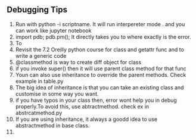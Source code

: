 ## Debugging Tips

1. Run with python -i scriptname. It will run interpereter mode . and you can work like jupyter notebook
2. import pdb; pdb.pm(); It directly takes you to where exactly is the error.
3. To 
4. Revisit the 7.2 Oreilly python course for class and getattr func and to write a generic code
5. @classmethod is way to create diff object for class
6. if you invoke super() then it will use parent class method for that func
7. Youn can also use inheritance to override the parent methods. Check example in table.py
8. The big idea of inheritance is that you can take an existing class and customise in some way you want.
9. if you have typos in your class then, error wont help you in debug properly.To avoid this, use abtractmethod. check ex in abstrcatmethod.py
10. If you are using inheritance, it always a goodd idea to use abstractmethod in base class.
11. 

